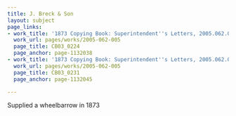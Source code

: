 ```yaml
---
title: J. Breck & Son
layout: subject
page_links:
- work_title: '1873 Copying Book: Superintendent''s Letters, 2005.062.005'
  work_url: pages/works/2005-062-005
  page_title: CB03_0224
  page_anchor: page-1132038
- work_title: '1873 Copying Book: Superintendent''s Letters, 2005.062.005'
  work_url: pages/works/2005-062-005
  page_title: CB03_0231
  page_anchor: page-1132045

---
```

<p>Supplied a wheelbarrow in 1873</p>